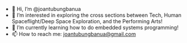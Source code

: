 - 👋 Hi, I’m @joantubungbanua
- 👀 I’m interested in exploring the cross sections between Tech, Human Spaceflight/Deep Space Exploration, and the Performing Arts!
- 🌱 I’m currently learning how to do embedded systems programming!
- 📫 How to reach me: joantubungbanua@gmail.com

<!---
joantubungbanua/joantubungbanua is a ✨ special ✨ repository because its `README.md` (this file) appears on your GitHub profile.
You can click the Preview link to take a look at your changes.
--->

